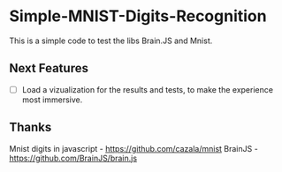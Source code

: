 # Simple-MNIST-Digits-Recognition
This is a simple code to test the libs Brain.JS and Mnist.

## Next Features

-[ ] Load a vizualization for the results and tests, to make the experience most immersive.

## Thanks

Mnist digits in javascript - https://github.com/cazala/mnist
BrainJS - https://github.com/BrainJS/brain.js

